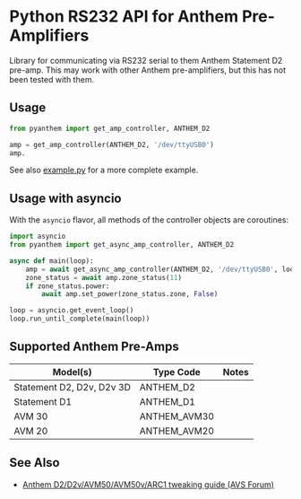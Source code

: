 # Python RS232 API for Anthem Pre-Amplifiers

Library for communicating via RS232 serial to them Anthem Statement D2 pre-amp. This may work with other Anthem pre-amplifiers, but this has not been tested with them.

## Usage

```python
from pyanthem import get_amp_controller, ANTHEM_D2

amp = get_amp_controller(ANTHEM_D2, '/dev/ttyUSB0')
amp.
```

See also [example.py](example.py) for a more complete example.

## Usage with asyncio

With the `asyncio` flavor, all methods of the controller objects are coroutines:

```python
import asyncio
from pyanthem import get_async_amp_controller, ANTHEM_D2

async def main(loop):
    amp = await get_async_amp_controller(ANTHEM_D2, '/dev/ttyUSB0', loop)
    zone_status = await amp.zone_status(11)
    if zone_status.power:
        await amp.set_power(zone_status.zone, False)

loop = asyncio.get_event_loop()
loop.run_until_complete(main(loop))
```

## Supported Anthem Pre-Amps

|  Model(s)                  | Type Code    | Notes |
|  ------------------------- | ------------ | ----- |
|  Statement D2, D2v, D2v 3D | ANTHEM_D2    | |
|  Statement D1              | ANTHEM_D1    | |
|  AVM 30                    | ANTHEM_AVM30 | |
|  AVM 20                    | ANTHEM_AVM20 | |

## See Also

* [Anthem D2/D2v/AVM50/AVM50v/ARC1 tweaking guide (AVS Forum)](https://www.avsforum.com/forum/90-receivers-amps-processors/678260-anthem-d2-d2v-avm50-avm50v-arc1-tweaking-guide-1510.html)
